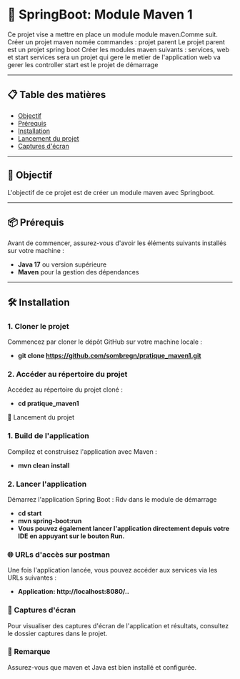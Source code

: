 # 🚀 SpringBoot: Module Maven 1

Ce projet vise a mettre en place un module module maven.Comme suit.
Créer un projet maven nomée commandes : projet parent
Le projet parent est un projet spring boot
Créer les modules maven suivants : services, web et start
services sera un projet qui gere le metier de l'application
web va gerer les controller
start est le projet de démarrage

---

## 📋 Table des matières
- [Objectif](#-objectif)
- [Prérequis](#-prérequis)
- [Installation](#-installation)
- [Lancement du projet](#-lancement-du-projet)
- [Captures d'écran](#-captures-décran)

---

## 🎯 Objectif
L'objectif de ce projet est de créer un module maven avec Springboot.

---

## 📦 Prérequis
Avant de commencer, assurez-vous d'avoir les éléments suivants installés sur votre machine :

- **Java 17** ou version supérieure 
- **Maven** pour la gestion des dépendances

---

## 🛠 Installation

### 1. Cloner le projet
Commencez par cloner le dépôt GitHub sur votre machine locale :
- **git clone https://github.com/sombregn/pratique_maven1.git**

### 2. Accéder au répertoire du projet
Accédez au répertoire du projet cloné :
- **cd pratique_maven1**

🚀 Lancement du projet
### 1. Build de l'application
Compilez et construisez l'application avec Maven :
- **mvn clean install**

### 2. Lancer l'application
Démarrez l'application Spring Boot :
Rdv dans le module de démarrage
- **cd start**
- **mvn spring-boot:run**
- **Vous pouvez également lancer l'application directement depuis votre IDE en appuyant sur le bouton Run.**

### 🌐 URLs d'accès sur postman
Une fois l'application lancée, vous pouvez accéder aux services via les URLs suivantes :
- **Application: http://localhost:8080/..**

### 📸 Captures d'écran
Pour visualiser des captures d'écran de l'application et résultats, consultez le dossier captures dans le projet.

### 📝 Remarque
Assurez-vous que maven et Java est bien installé et configurée.

